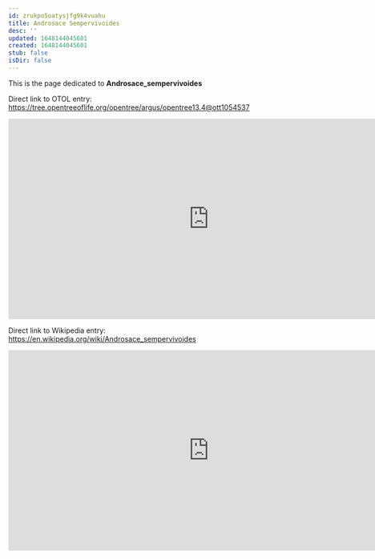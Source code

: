 ```yaml
---
id: zrukpo5oatysjfg9k4vuahu
title: Androsace Sempervivoides
desc: ''
updated: 1648144045601
created: 1648144045601
stub: false
isDir: false
---
```

This is the page dedicated to **Androsace_sempervivoides**


Direct link to OTOL entry: https://tree.opentreeoflife.org/opentree/argus/opentree13.4@ott1054537



<html>
    <body>
    <iframe src="https://tree.opentreeoflife.org/opentree/argus/opentree13.4@ott1054537"
    width="800" height="400" frameborder="0" allowfullscreen> </iframe>
    </body>
</html>
    


Direct link to Wikipedia entry: https://en.wikipedia.org/wiki/Androsace_sempervivoides



<html>
    <body>
    <iframe src="https://en.wikipedia.org/wiki/Androsace_sempervivoides"
    width="800" height="400" frameborder="0" allowfullscreen> </iframe>
    </body>
</html>
    
